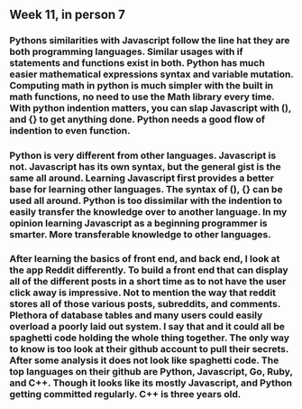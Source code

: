 ## Week 11, in person 7

### Pythons similarities with Javascript follow the line hat they are both programming languages. Similar usages with if statements and functions exist in both. Python has much easier mathematical expressions syntax and variable mutation. Computing math in python is much simpler with the built in math functions, no need to use the Math library every time. With python indention matters, you can slap Javascript with (), and {} to get anything done. Python needs a good flow of indention to even function. 
##### 
### Python is very different from other languages. Javascript is not. Javascript has its own syntax, but the general gist is the same all around. Learning Javascript first provides a better base for learning other languages. The syntax of (), {} can be used all around. Python is too dissimilar with the indention to easily transfer the knowledge over to another language. In my opinion learning Javascript as a beginning programmer is smarter. More transferable knowledge to other languages.    
#### 
### After learning the basics of front end, and back end, I look at the app Reddit differently. To build a front end that can display all of the different posts in a short time as to not have the user click away is impressive. Not to mention the way that reddit stores all of those various posts, subreddits, and comments. Plethora of database tables and many users could easily overload a poorly laid out system. I say that and it could all be spaghetti code holding the whole thing together. The only way to know is too look at their github account to pull their secrets. After some analysis it does not look like spaghetti code. The top languages on their github are Python, Javascript, Go, Ruby, and C++. Though it looks like its mostly Javascript, and Python getting committed regularly. C++ is three years old.  